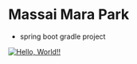 # Massai Mara Park
+ spring boot gradle project


[![Hello, World!!](https://github.com/jjh050713/massai_mara_park-main/actions/workflows/01helloworld.yaml/badge.svg)](https://github.com/jjh050713/massai_mara_park-main/actions/workflows/01helloworld.yaml)
